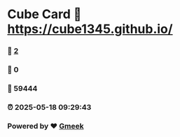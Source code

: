 # Cube Card :link: https://cube1345.github.io/ 
### :page_facing_up: [2](https://cube1345.github.io//tag.html) 
### :speech_balloon: 0 
### :hibiscus: 59444 
### :alarm_clock: 2025-05-18 09:29:43 
### Powered by :heart: [Gmeek](https://github.com/Meekdai/Gmeek)
